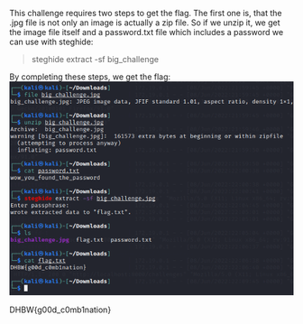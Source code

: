 This challenge requires two steps to get the flag. The first one is, that the .jpg file is not only an image is actually a zip file. So if we unzip it, we get the image file itself and a password.txt file which includes a password we can use with steghide:  
> steghide extract -sf big_challenge  
  
By completing these steps, we get the flag:  
![steghide](/images/steghide.png?raw=true "steghide")  
  
  
DHBW{g00d_c0mb1nation}

